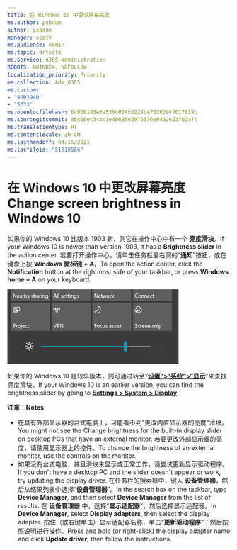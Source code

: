 ```yaml
---
title: 在 Windows 10 中更改屏幕亮度
ms.author: pebaum
author: pebaum
manager: scotv
ms.audience: Admin
ms.topic: article
ms.service: o365-administration
ROBOTS: NOINDEX, NOFOLLOW
localization_priority: Priority
ms.collection: Adm_O365
ms.custom:
- "9002940"
- "5633"
ms.openlocfilehash: 6d858183e8a539c024b2228be71283043017819b
ms.sourcegitcommit: 8bc60ec34bc1e40685e3976576e04a2623f63a7c
ms.translationtype: HT
ms.contentlocale: zh-CN
ms.lasthandoff: 04/15/2021
ms.locfileid: "51818566"
---
```

# <a name="change-screen-brightness-in-windows-10"></a><span data-ttu-id="4eb8c-102">在 Windows 10 中更改屏幕亮度</span><span class="sxs-lookup"><span data-stu-id="4eb8c-102">Change screen brightness in Windows 10</span></span>

<span data-ttu-id="4eb8c-103">如果你的 Windows 10 比版本 1903 新，则它在操作中心中有一个 **亮度滑块**。</span><span class="sxs-lookup"><span data-stu-id="4eb8c-103">If your Windows 10 is newer than version 1903, it has a **Brightness slider** in the action center.</span></span> <span data-ttu-id="4eb8c-104">若要打开操作中心，请单击任务栏最右侧的“**通知**”按钮，或在键盘上按 **Windows 徽标键 + A**。</span><span class="sxs-lookup"><span data-stu-id="4eb8c-104">To open the action center, click the **Notification** button at the rightmost side of your taskbar, or press **Windows home + A** on your keyboard.</span></span>

![亮度滑块](media/brightness-slider.png)

<span data-ttu-id="4eb8c-106">如果你的 Windows 10 是较早版本，则可通过转至“**[设置”>“系统”>“显示](ms-settings:display?activationSource=GetHelp)**”来查找亮度滑块。</span><span class="sxs-lookup"><span data-stu-id="4eb8c-106">If your Windows 10 is an earlier version, you can find the brightness slider by going to **[Settings > System > Display](ms-settings:display?activationSource=GetHelp)**.</span></span>

<span data-ttu-id="4eb8c-107">**注意**：</span><span class="sxs-lookup"><span data-stu-id="4eb8c-107">**Notes**:</span></span>

- <span data-ttu-id="4eb8c-108">在具有外部显示器的台式电脑上，可能看不到“更改内置显示器的亮度”滑块。</span><span class="sxs-lookup"><span data-stu-id="4eb8c-108">You might not see the Change brightness for the built-in display slider on desktop PCs that have an external monitor.</span></span> <span data-ttu-id="4eb8c-109">若要更改外部显示器的亮度，请使用显示器上的控件。</span><span class="sxs-lookup"><span data-stu-id="4eb8c-109">To change the brightness of an external monitor, use the controls on the monitor.</span></span>
- <span data-ttu-id="4eb8c-110">如果没有台式电脑，并且滑块未显示或正常工作，请尝试更新显示驱动程序。</span><span class="sxs-lookup"><span data-stu-id="4eb8c-110">If you don't have a desktop PC and the slider doesn't appear or work, try updating the display driver.</span></span> <span data-ttu-id="4eb8c-111">在任务栏的搜索框中，键入 **设备管理器**，然后从结果列表中选择“**设备管理器**”。</span><span class="sxs-lookup"><span data-stu-id="4eb8c-111">In the search box on the taskbar, type **Device Manager**, and then select **Device Manager** from the list of results.</span></span> <span data-ttu-id="4eb8c-112">在 **设备管理器** 中，选择“**显示适配器**”，然后选择显示适配器。</span><span class="sxs-lookup"><span data-stu-id="4eb8c-112">In **Device Manager**, select **Display adapters**, then select the display adapter.</span></span> <span data-ttu-id="4eb8c-113">按住（或右键单击）显示适配器名称，单击“**更新驱动程序**”；然后按照说明进行操作。</span><span class="sxs-lookup"><span data-stu-id="4eb8c-113">Press and hold (or right-click) the display adapter name and click **Update driver**; then follow the instructions.</span></span>
